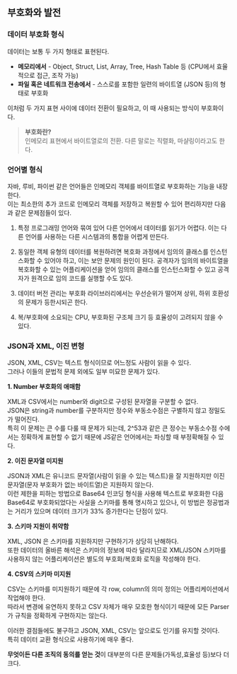 ## 부호화와 발전

### 데이터 부호화 형식

데이터는 보통 두 가지 형태로 표현된다.

- **메모리에서** - Object, Struct, List, Array, Tree, Hash Table 등 (CPU에서 효율적으로 접근, 조작 가능)
- **파일 혹은 네트워크 전송에서** - 스스로를 포함한 일련의 바이트열 (JSON 등)의 형태로 부호화


이처럼 두 가지 표현 사이에 데이터 전환이 필요하고, 이 때 사용되는 방식이 부호화이다.

> **부호화란?**
<br>인메모리 표현에서 바이트열로의 전환. 다른 말로는 직렬화, 마샬링이라고도 한다.


### 언어별 형식

자바, 루비, 파이썬 같은 언어들은 인메모리 객체를 바이트열로 부호화하는 기능을 내장한다.<br>
이는 최소한의 추가 코드로 인메모리 객체를 저장하고 복원할 수 있어 편리하지만 다음과 같은 문제점들이 있다.

1. 특정 프로그래밍 언어와 묶여 있어 다른 언어에서 데이터를 읽기가 어렵다. 이는 다른 언어를 사용하는 다른 시스템과의 통합을 어렵게 만든다.

2. 동일한 객체 유형의 데이터를 복원하려면 복호화 과정에서 임의의 클래스를 인스턴스화할 수 있어야 하고, 이는 보안 문제의 원인이 된다. 공격자가 임의의 바이트열을 복호화할 수 있는 어플리케이션을 얻어 임의의 클래스를 인스턴스화할 수 있고 공격자가 원격으로 임의 코드를 실행할 수도 있다.

3. 데이터 버전 관리는 부호화 라이브러리에서는 우선순위가 떨어져 상위, 하위 호환성의 문제가 등한시되곤 한다.

4. 복/부호화에 소요되는 CPU, 부호화된 구조체 크기 등 효율성이 고려되지 않을 수 있다.


### JSON과 XML, 이진 변형

JSON, XML, CSV는 텍스트 형식이므로 어느정도 사람이 읽을 수 있다.<br>
그러나 이들의 문법적 문제 외에도 일부 미묘한 문제가 있다.

**1. Number 부호화의 애매함**

XML과 CSV에서는 number와 digit으로 구성된 문자열을 구분할 수 없다.<br>
JSON은 string과 number를 구분하지만 정수와 부동소수점은 구별하지 않고 정밀도가 떨어진다.<br>
특히 이 문제는 큰 수를 다룰 때 문제가 되는데, 2^53과 같은 큰 정수는 부동소수점 수에서는 정확하게 표현할 수 없기 때문에 JS같은 언어에서는 파싱할 때 부정확해질 수 있다.

**2. 이진 문자열 미지원**

JSON과 XML은 유니코드 문자열(사람이 읽을 수 있는 텍스트)을 잘 지원하지만 이진 문자열(문자 부호화가 없는 바이트열)은 지원하지 않는다.<br>
이런 제한을 피하는 방법으로 Base64 인코딩 형식을 사용해 텍스트로 부호화한 다음 Base64로 부호화되었다는 사실을 스키마를 통해 명시하고 있으나, 이 방법은 정공법과는 거리가 있으며 데이터 크기가 33% 증가한다는 단점이 있다.

**3. 스키마 지원이 취약함**

XML, JSON 은 스키마를 지원하지만 구현하기가 상당히 난해하다.<br>
또한 데이터의 올바른 해석은 스키마의 정보에 따라 달라지므로 XML/JSON 스키마를 사용하지 않는 어플리케이션은 별도의 부호화/복호화 로직을 작성해야 한다.

**4. CSV의 스키마 미지원**

CSV는 스키마를 미지원하기 때문에 각 row, column의 의미 정의는 어플리케이션에서 작업해야 한다.<br>
따라서 변경에 유연하지 못하고 CSV 자체가 매우 모호한 형식이기 때문에 모든 Parser가 규칙을 정확하게 구현하지는 않는다.


이러한 결점들에도 불구하고 JSON, XML, CSV는 앞으로도 인기를 유지할 것이다.<br>
특히 데이터 교환 형식으로 사용하기에 매우 좋다.

**무엇이든 다른 조직의 동의를 얻는 것**이 대부분의 다른 문제들(가독성,효율성 등)보다 더 크다.


